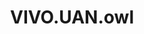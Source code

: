 ---
schema: default
title: VIVO.UAN.owl
organization: Sample Department
notes: First resource
resources:
  - name: VIVO.UAN.owl
    url: >-
      http://git.knowdive.disi.unitn.it:8080/knowledge/LiveKnowledge/SREP/academics/raw/master/VIVO.UAN.owl
    format: rdf
test: ''
license: 'https://creativecommons.org/licenses/by/4.0/'
maintainer: ''
maintainer_email: ''
tags: ''
---